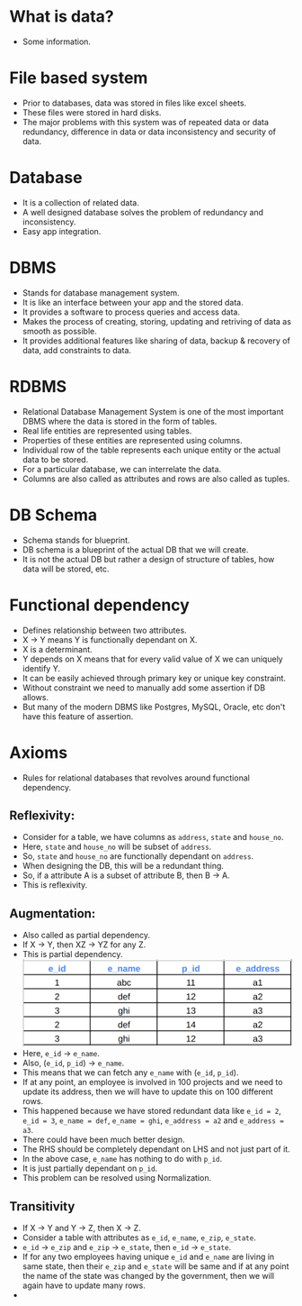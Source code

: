 # What is data?
- Some information.

# File based system
- Prior to databases, data was stored in files like excel sheets.
- These files were stored in hard disks.
- The major problems with this system was of repeated data or data redundancy, difference in data or data inconsistency and security of data.

# Database
- It is a collection of related data.
- A well designed database solves the problem of redundancy and inconsistency.
- Easy app integration.

# DBMS
- Stands for database management system.
- It is like an interface between your app and the stored data.
- It provides a software to process queries and access data.
- Makes the process of creating, storing, updating and retriving of data as smooth as possible.
- It provides additional features like sharing of data, backup & recovery of data, add constraints to data.

# RDBMS
- Relational Database Management System is one of the most important DBMS where the data is stored in the form of tables.
- Real life entities are represented using tables.
- Properties of these entities are represented using columns.
- Individual row of the table represents each unique entity or the actual data to be stored.
- For a particular database, we can interrelate the data.
- Columns are also called as attributes and rows are also called as tuples.

# DB Schema
- Schema stands for blueprint.
- DB schema is a blueprint of the actual DB that we will create.
- It is not the actual DB but rather a design of structure of tables, how data will be stored, etc.

# Functional dependency
- Defines relationship between two attributes.
- X -> Y means Y is functionally dependant on X.
- X is a determinant.
- Y depends on X means that for every valid value of X we can uniquely identify Y.
- It can be easily achieved through primary key or unique key constraint.
- Without constraint we need to manually add some assertion if DB allows.
- But many of the modern DBMS like Postgres, MySQL, Oracle, etc don't have this feature of assertion.

# Axioms
- Rules for relational databases that revolves around functional dependency.

## Reflexivity:
- Consider for a table, we have columns as `address`, `state` and `house_no`.
- Here, `state` and `house_no` will be subset of `address`.
- So, `state` and `house_no` are functionally dependant on `address`.
- When designing the DB, this will be a redundant thing.
- So, if a attribute A is a subset of attribute B, then B -> A.
- This is reflexivity.

## Augmentation:
- Also called as partial dependency.
- If X -> Y, then XZ -> YZ for any Z.
- This is partial dependency.
![alt text](image.png)
- Here, `e_id` -> `e_name`.
- Also, (`e_id`, `p_id`) -> `e_name`.
- This means that we can fetch any `e_name` with (`e_id`, `p_id`).
- If at any point, an employee is involved in 100 projects and we need to update its address, then we will have to update this on 100 different rows.
- This happened because we have stored redundant data like `e_id = 2`, `e_id = 3`, `e_name = def`, `e_name = ghi`, `e_address = a2` and `e_address = a3`.
- There could have been much better design.
- The RHS should be completely dependant on LHS and not just part of it.
- In the above case, `e_name` has nothing to do with `p_id`.
- It is just partially dependant on `p_id`.
- This problem can be resolved using Normalization.

## Transitivity
- If X -> Y and Y -> Z, then X -> Z.
- Consider a table with attributes as `e_id`, `e_name`, `e_zip`, `e_state`.
- `e_id` -> `e_zip` and `e_zip` -> `e_state`, then `e_id` -> `e_state`.
- If for any two employees having unique `e_id` and `e_name` are living in same state, then their `e_zip` and `e_state` will be same and if at any point the name of the state was changed by the government, then we will again have to update many rows.
- 